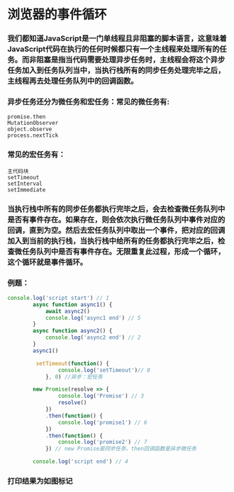 <!--
 * @Description: 
 * @Author: 曹俊
 * @Date: 2022-06-08 20:48:29
 * @LastEditors: 曹俊
 * @LastEditTime: 2023-03-16 13:38:24
-->
# 浏览器的事件循环

### 我们都知道JavaScript是一门单线程且非阻塞的脚本语言，这意味着JavaScript代码在执行的任何时候都只有一个主线程来处理所有的任务。而非阻塞是指当代码需要处理异步任务时，主线程会将这个异步任务加入到任务队列当中，当执行栈所有的同步任务处理完毕之后，主线程再去处理任务队列中的回调函数。

### 异步任务还分为微任务和宏任务：常见的微任务有:
```
promise.then
MutationObserver
object.observe
process.nextTick
```
### 常见的宏任务有：
```
主代码块
setTimeout
setInterval
setImmediate
```

### 当执行栈中所有的同步任务都执行完毕之后，会去检查微任务队列中是否有事件存在。如果存在，则会依次执行微任务队列中事件对应的回调，直到为空。然后去宏任务队列中取出一个事件，把对应的回调加入到当前的执行栈，当执行栈中给所有的任务都执行完毕之后，检查微任务队列中是否有事件存在。无限重复此过程，形成一个循环，这个循环就是事件循环。


### 例题：
```js
console.log('script start') // 1
        async function async1() {
            await async2()
            console.log('async1 end') // 5
        }
        async function async2() {
            console.log('async2 end') // 2
        }
        async1()

         setTimeout(function() {
                console.log('setTimeout')// 8
            }, 0) //异步：宏任务

        new Promise(resolve => {
                console.log('Promise') // 3
                resolve()
            })
            .then(function() {
                console.log('promise1') // 6
            })
            .then(function() {
                console.log('promise2') // 7
            }) // new Promise是同步任务，then回调函数是异步微任务

        console.log('script end') // 4

```
### 打印结果为如图标记 

